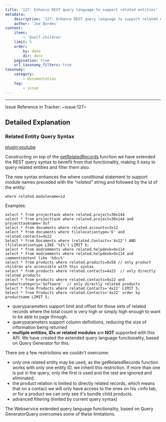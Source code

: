 ```yaml
---
title: '127: Enhance REST query language to support related entities'
metadata:
    description: '127: Enhance REST query language to support related entities'
    author: 'Joe Bordes'
content:
    items:
        - '@self.children'
    limit: 5
    order:
        by: date
        dir: desc
    pagination: true
    url_taxonomy_filters: true
taxonomy:
    category:
        - documentation
    tag:
        - issue
---
```

---

Issue Reference in Tracker: ~issue:127~

## Detailed Explanation
### Related Entity Query Syntax

[plugin:youtube](https://youtu.be/5B0A6IPMnJM)


Constructing on top of the [getRelatedRecords](http://localhost/coreBOSDocumentation/configuration-tools/webservice-development/getrelatedcontrols) function we have extended the REST query syntax to benefit from that functionality, making it easy to query related entities and filter them also.

The new syntax enhances the where conditional statement to support module names preceded with the *“related”* string and followed by the id of the entity:
```
where related.modulename=id
```

Examples:
```
select * from projecttask where related.project=30x144
select * from projecttask where related.project=30x144 and projecttaskname='dsf'
select * from documents where related.accounts=3x12
select * from documents where filelocationtype='E' and related.contacts=4x22
Select * from Documents where (related.Contacts='4x22') AND (filelocationtype LIKE '%I%') LIMIT 5;
select * from modcomments where related.helpdesk=9x114
select * from modcomments where related.helpdesk=9x114 and commentcontent like 'hdcc%'
select * from products where related.products=6x58 // only product children are accessible with this syntax
select * from products where related.contacts=4x22  // only directly related products
select * from products where related.contacts=4x22 and productcategory='Software'  // only directly related products
Select * from Products where related.Contacts='4x22' LIMIT 5;
Select * from Products where related.Contacts='4x22' order by productname LIMIT 5;
```

- queryparameters support limit and offset for those sets of related records where the total count is very high or simply high enough to want to be able to page through.
- queryparameters support column definitions, reducing the size of information being returned
- **multiple entities, IDs or related modules** are **NOT** supported with this API. We have created the extended query language functionality, based on Query Generator for this.

There are a few restrictions we couldn't overcome:

- only one related entity may be used, as the getRelatedRecords function works with only one entity ID, we inherit this restriction. If more than one is put in the query, only the first is used and the rest are ignored and eliminated.
- the product relation is limited to directly related records, which means that on a contact we will only have access to the ones on his +info tab, or for a product we can only see it's bundle child products.
- advanced filtering (limited by current query syntax)

<div class="notices blue">
The Webservice extended query language functionality, based on Query GeneratorQuery overcomes some of these limitations.
</div>